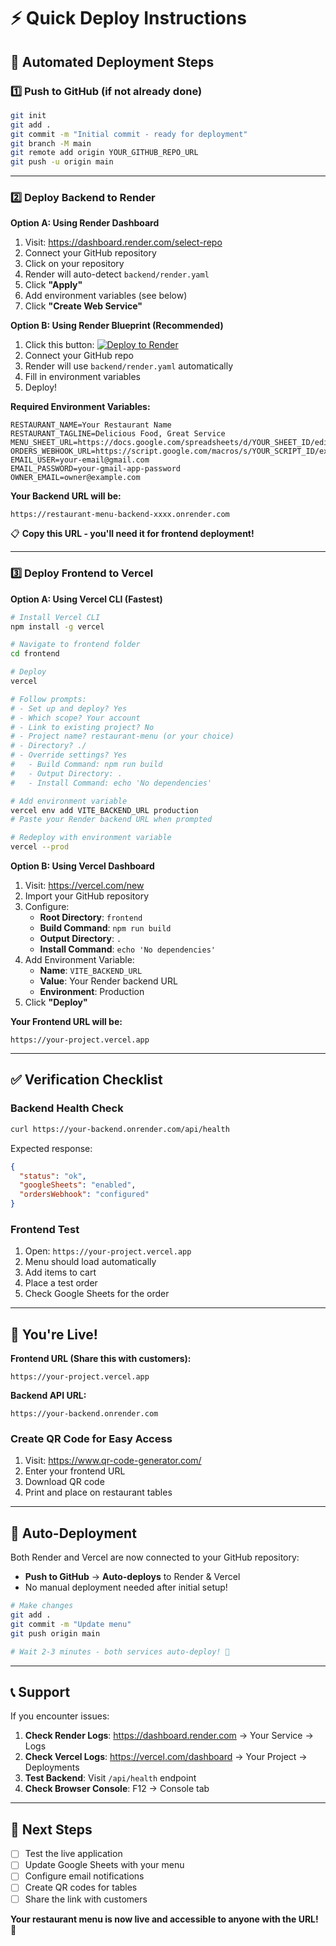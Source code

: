 # ⚡ Quick Deploy Instructions

## 🎯 Automated Deployment Steps

### 1️⃣ Push to GitHub (if not already done)

```bash
git init
git add .
git commit -m "Initial commit - ready for deployment"
git branch -M main
git remote add origin YOUR_GITHUB_REPO_URL
git push -u origin main
```

---

### 2️⃣ Deploy Backend to Render

**Option A: Using Render Dashboard**

1. Visit: https://dashboard.render.com/select-repo
2. Connect your GitHub repository
3. Click on your repository
4. Render will auto-detect `backend/render.yaml`
5. Click **"Apply"**
6. Add environment variables (see below)
7. Click **"Create Web Service"**

**Option B: Using Render Blueprint (Recommended)**

1. Click this button: [![Deploy to Render](https://render.com/images/deploy-to-render-button.svg)](https://render.com/deploy)
2. Connect your GitHub repo
3. Render will use `backend/render.yaml` automatically
4. Fill in environment variables
5. Deploy!

**Required Environment Variables:**
```
RESTAURANT_NAME=Your Restaurant Name
RESTAURANT_TAGLINE=Delicious Food, Great Service
MENU_SHEET_URL=https://docs.google.com/spreadsheets/d/YOUR_SHEET_ID/edit#gid=0
ORDERS_WEBHOOK_URL=https://script.google.com/macros/s/YOUR_SCRIPT_ID/exec
EMAIL_USER=your-email@gmail.com
EMAIL_PASSWORD=your-gmail-app-password
OWNER_EMAIL=owner@example.com
```

**Your Backend URL will be:**
```
https://restaurant-menu-backend-xxxx.onrender.com
```
📋 **Copy this URL - you'll need it for frontend deployment!**

---

### 3️⃣ Deploy Frontend to Vercel

**Option A: Using Vercel CLI (Fastest)**

```bash
# Install Vercel CLI
npm install -g vercel

# Navigate to frontend folder
cd frontend

# Deploy
vercel

# Follow prompts:
# - Set up and deploy? Yes
# - Which scope? Your account
# - Link to existing project? No
# - Project name? restaurant-menu (or your choice)
# - Directory? ./
# - Override settings? Yes
#   - Build Command: npm run build
#   - Output Directory: .
#   - Install Command: echo 'No dependencies'

# Add environment variable
vercel env add VITE_BACKEND_URL production
# Paste your Render backend URL when prompted

# Redeploy with environment variable
vercel --prod
```

**Option B: Using Vercel Dashboard**

1. Visit: https://vercel.com/new
2. Import your GitHub repository
3. Configure:
   - **Root Directory**: `frontend`
   - **Build Command**: `npm run build`
   - **Output Directory**: `.`
   - **Install Command**: `echo 'No dependencies'`
4. Add Environment Variable:
   - **Name**: `VITE_BACKEND_URL`
   - **Value**: Your Render backend URL
   - **Environment**: Production
5. Click **"Deploy"**

**Your Frontend URL will be:**
```
https://your-project.vercel.app
```

---

## ✅ Verification Checklist

### Backend Health Check
```bash
curl https://your-backend.onrender.com/api/health
```

Expected response:
```json
{
  "status": "ok",
  "googleSheets": "enabled",
  "ordersWebhook": "configured"
}
```

### Frontend Test
1. Open: `https://your-project.vercel.app`
2. Menu should load automatically
3. Add items to cart
4. Place a test order
5. Check Google Sheets for the order

---

## 🎉 You're Live!

**Frontend URL (Share this with customers):**
```
https://your-project.vercel.app
```

**Backend API URL:**
```
https://your-backend.onrender.com
```

### Create QR Code for Easy Access

1. Visit: https://www.qr-code-generator.com/
2. Enter your frontend URL
3. Download QR code
4. Print and place on restaurant tables

---

## 🔄 Auto-Deployment

Both Render and Vercel are now connected to your GitHub repository:

- **Push to GitHub** → **Auto-deploys** to Render & Vercel
- No manual deployment needed after initial setup!

```bash
# Make changes
git add .
git commit -m "Update menu"
git push origin main

# Wait 2-3 minutes - both services auto-deploy! 🚀
```

---

## 📞 Support

If you encounter issues:

1. **Check Render Logs**: https://dashboard.render.com → Your Service → Logs
2. **Check Vercel Logs**: https://vercel.com/dashboard → Your Project → Deployments
3. **Test Backend**: Visit `/api/health` endpoint
4. **Check Browser Console**: F12 → Console tab

---

## 🎯 Next Steps

- [ ] Test the live application
- [ ] Update Google Sheets with your menu
- [ ] Configure email notifications
- [ ] Create QR codes for tables
- [ ] Share the link with customers

**Your restaurant menu is now live and accessible to anyone with the URL! 🎊**
